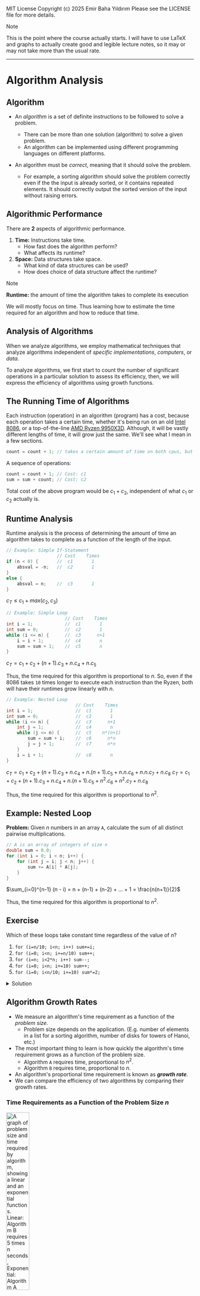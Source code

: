 MIT License
Copyright (c) 2025 Emir Baha Yıldırım
Please see the LICENSE file for more details.

> [!NOTE]
> This is the point where the course actually starts. I will have to use LaTeX
> and graphs to actually create good and legible lecture notes, so it may or may
> not take more than the usual rate.

-------------------------------------------------------------------------------

# Algorithm Analysis

## Algorithm

- An *algorithm* is a set of definite instructions to be followed to solve a
problem.
    - There can be more than one solution (algorithm) to solve a given problem.
    - An algorithm can be implemented using different programming languages on
    different platforms.

- An algorithm must be *correct*, meaning that it should solve the problem.
    - For example, a sorting algorithm should solve the problem correctly even
    if the the input is already sorted, or it contains repeated elements. It
    should correctly output the sorted version of the input without raising
    errors.

## Algorithmic Performance

There are **2** aspects of algorithmic performance.
1. **Time:** Instructions take time.
    - How fast does the algorithm perform?
    - What affects its runtime?
2. **Space:** Data structures take space.
    - What kind of data structures can be used?
    - How does choice of data structure affect the runtime?

> [!NOTE]
> **Runtime:** the amount of time the algorithm takes to complete its execution

We will mostly focus on time. Thus learning how to estimate the time required
for an algorithm and how to reduce that time.

## Analysis of Algorithms

When we analyze algorithms, we employ mathematical techniques that analyze
algorithms independent of *specific implementations*, *computers*, or *data*.

To analyze algorithms, we first start to count the number of significant
operations in a particular solution to assess its efficiency, then, we will
express the efficiency of algorithms using growth functions.

## The Running Time of Algorithms

Each instruction (operation) in an algorithm (program) has a cost, because each
operation takes a certain time, whether it's being run on an old
[Intel 8086](https://en.wikipedia.org/wiki/Intel_8086), or a top-of-the-line
[AMD Ryzen 9950X3D](https://en.wikipedia.org/wiki/AMD_Ryzen_9950X3D). Although,
it will be vastly different lengths of time, it will grow just the same. We'll
see what I mean in a few sections.
```cpp
count = count + 1; // takes a certain amount of time on both cpus, but is constant
```
A sequence of operations:
```cpp
count = count + 1; // Cost: c1
sum = sum + count; // Cost: c2
```
Total cost of the above program would be $`c_1 + c_2`$, independent of what
$`c_1`$ or $`c_2`$ actually is.

## Runtime Analysis

Runtime analysis is the process of determining the amount of time an algorithm
takes to complete as a function of the length of the input.
```cpp
// Example: Simple If-Statement
                   // Cost    Times
if (n < 0) {       //  c1       1
    absval = -n;   //  c2       1
}
else {
    absval = n;    //  c3       1
}
```
$`c_T \le c_1 + max(c_2, c_3)`$

```cpp
// Example: Simple Loop
                      // Cost    Times
int i = 1;            //  c1       1
int sum = 0;          //  c2       1
while (i <= n) {      //  c3      n+1
    i = i + 1;        //  c4       n
    sum = sum + 1;    //  c5       n
}
```
$`c_T = c_1 + c_2 + (n+1).c_3 + n.c_4 + n.c_5`$

Thus, the time required for this algorithm is proportional to $`n`$. So, even
if the 8086 takes `10` times longer to execute each instruction than the Ryzen,
both will have their runtimes grow linearly with $`n`$.

```cpp
// Example: Nested Loop
                          // Cost    Times
int i = 1;                //  c1       1
int sum = 0;              //  c2       1
while (i <= n) {          //  c3      n+1
    int j = 1;            //  c4       n
    while (j <= n) {      //  c5    n*(n+1)
        sum = sum + i;    //  c6      n*n
        j = j + 1;        //  c7      n*n
    }
    i = i + 1;            //  c8       n
}
```
$`c_T = c_1 + c_2 + (n+1).c_3 + n.c_4 + n.(n+1).c_5 + n.n.c_6 + n.n.c_7 + n.c_8`$
$`c_T = c_1 + c_2 + (n+1).c_3 + n.c_4 + n.(n+1).c_5 + {n^2}.c_6 + {n^2}.c_7 + n.c_8`$

Thus, the time required for this algorithm is proportional to $`n^2`$.

## Example: Nested Loop

**Problem:** Given $`n`$ numbers in an array `A`, calculate the sum of all
distinct pairwise multiplications.
```cpp
// A is an array of integers of size n
double sum = 0.0;
for (int i = 0; i < n; i++) {
    for (int j = i; j < n; j++) {
        sum += A[i] * A[j];
    }
}
```
$`\sum_{i=0}^{n-1} (n - i) = n + (n-1) + (n-2) + ... + 1 = \frac{n(n+1)}{2}`$

Thus, the time required for this algorithm is proportional to $`n^2`$.

## Exercise

Which of these loops take constant time regardless of the value of $`n`$?
1) `for (i=n/10; i<n; i++) sum+=i;`
2) `for (i=0; i<n; i+=n/10) sum++;`
3) `for (i=n; i<2*n; i++) sum--;`
4) `for (i=0; i<n; i+=10) sum++;`
5) `for (i=0; i<n/10; i+=10) sum*=2;`

<details>
    <summary> Solution </summary>

Answer: **2.**

*1.* Would grow linearly with $`n`$, because $`i`$ starts at $`\frac{n}{10}`$
but grows by $`1`$ at every iteration. If $`n`$ were $`10`$ times bigger, the
algorithm would take $`10`$ times longer.

**2.** Would always take up to $`10`$ steps, because $`i`$ starts at $`0`$, but
grows by $`\frac{n}{10}`$ at every iteration, so even if $`n`$ was $`10`$ times
bigger, the algorithm would still take $`10`$ steps.

*3.* Again, would grow linearly, because $`n`$ could be $`10`$ times bigger and
$`i`$ still grows by $`1`$ at every iteration.

*4.* This option would grow linearly, too, because although we're now
incrementing $`i`$ by $`10`$ at every step, if $`n`$ was $`10`$ times bigger,
it would take us $`10`$ times more time.

*5.* Same thing as option 4.
</details>

## Algorithm Growth Rates

- We measure an algorithm's time requirement as a function of the *problem size*.
    - Problem size depends on the application. (E.g. number of elements in a
    list for a sorting algorithm, number of disks for towers of Hanoi, etc.)
- The most important thing to learn is how quickly the algorithm's time
requirement grows as a function of the problem size.
    - Algorithm `A` requires time, proportional to $`n^2`$.
    - Algorithm `B` requires time, proportional to $`n`$.
- An algorithm's proportional time requirement is known as ***growth rate***.
- We can compare the efficiency of two algorithms by comparing their growth
rates.

### Time Requirements as a Function of the Problem Size $`n`$
<a href="../slides/w03.pdf">
    <img
        src="./images/algorithm-growth-rates-1.png"
        alt="A graph of problem size and time required by algorithm, showing a linear and an exponential functions. Linear: Algorithm B requires 5 times n seconds, Exponential: Algorithm A requires n squared over 5 seconds. Graphs meet at n equals 25."
        style="width:35%;
        height:auto;">
</a>

### Running Times for Small Inputs of Different Functions
<a href="../slides/w03.pdf">
    <img
        src="./images/algorithm-growth-rates-2.png"
        alt="A graph of input size x equals n and running time, showing functions y=x, y=log(x), y=xlog(x), y=x^2, y=x^3, y=2^x."
        style="width:35%;
        height:auto;">
</a>

### Running Times for Large Inputs of Different Functions
<a href="../slides/w03.pdf">
    <img
        src="./images/algorithm-growth-rates-3.png"
        alt="A graph of input size x equals n and running time, showing functions y=x, y=log(x), y=xlog(x), y=x^2, y=x^3, y=2^x."
        style="width:35%;
        height:auto;">
</a>

## Big-O Notation

The Big-O notation is a mathematical notation that describes the *limiting*
behavior of a function when the argument tends towards a particular value or
infinity. We use Big-O notation to describe the computation time
(**complexity**) of algorithms using algebraic terms. `O` stands for `order`,
as in `order of magnitude`.

### Formal Definition

$`O(g(n)) = \{f(n) \text{: there exist positive constants } c \text{ and } n_0 \text{ such that } 0 \le f(n) \le c.g(n) \text{ for all } n \ge n_0\}`$
<a href="../slides/w03.pdf">
    <img
        src="./images/big-o-notation.png"
        alt="A graph showing functions f(n) and cg(n)."
        style="width:35%;
        height:auto;">
</a>
$`
g(n) \text{ is an \textit{asymptotic upper bound} for } f(n). \newline
\text{If } f(n) \in O(g(n)) \text{, we write } f(n) = O(g(n))
`$

### Big-O Example

If an algorithm requires $`2n^2 - 3n + 10`$ seconds to solve a problem size 
$`n`$ and constants $`c \text{ and } n_0`$ exist such that.
```math
\begin{equation}
2n^2 - 3n + 10 \le cn^2 \text{ for all } n \ge n_0
\end{equation}
```
In fact, for $`c = 3`$ and $`n_0 = 3`$:
```math
\begin{equation}
2n^2 - 3n + 10 \le 3n^2 \text{ for all } n \ge 3
\end{equation}
```
Thus, we say that the algorithm requires no more than $`3n^2`$ steps for
$`n \ge 3`$, so it is $`O(n^2)`$.
- The fastest growing term is $`2n^2`$.
- The constant $`2`$ can be ignored.

## Order of Terms

If we graph $`0.0001n^2`$ against $`10000n`$, the linear term would be larger
for a long time, but the quadratic one would eventually catch up (here at
$`n = 10^8`$).

From calculus we know that:
```math
\begin{equation}
\lim_{n\to\infty} \frac{10000n}{0.00001n^2} = \lim_{n\to\infty} \frac{10^8}{n} = 0
\end{equation}
```

As you can see, any quadratic (with a positive leading coefficient) will
eventually beat any linear. So the linear term in a quadratic function
eventually doesn't matter.

Consider the function $`n^4 + 100n^2 + 500 = O(n^4)`$
```math
\begin{tabular}{ | c | c | c | c | c | }
\hline
  n  &      n^4      &  100n^2   & 500 & f(n)
\hline
1    & 1             & 100       & 500 & 601
10   & 10000         & 10000     & 500 & 20500
100  & 100000000     & 1000000   & 500 & 101000500
1000 & 1000000000000 & 100000000 & 500 & 1000100000500
\end{tabular}
```
```
n  |      n^4      |  100n^2   | 500 | f(n)
1    | 1             | 100       | 500 | 601
10   | 10000         | 10000     | 500 | 20500
100  | 100000000     | 1000000   | 500 | 101000500
1000 | 1000000000000 | 100000000 | 500 | 1000100000500
```
The growth of a polynomial in $`n`$ as $`n`$ increases, depends primarily on
the degree (the highest order term), and not on the leading constant or the
low-order terms.
